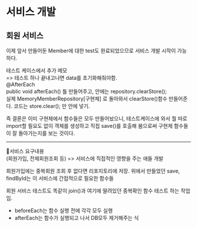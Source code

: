# 서비스 개발

## 회원 서비스
이제 앞서 만들어둔 Member에 대한 test도 완료되었으므로 서비스 개발 시작이 가능하다.<br>

테스트 케이스에서 추가 메모<br>
=> 테스트 하나 끝내고나면 data를 초기화해줘야함.<br>
@AfterEach<br>
public void afterEach() 틀 만들어주고, 안에는 repository.clearStore();<br>
실제 MemoryMemberRepository[구현체] 로 돌아와서 clearStore()함수
만들어준다. 코드는 store.clear(); 만 안에 넣기.

즉 결론은 이미 구현체에서 함수들은 모두 만들어놨으니, 테스트케이스에 와서
뭘 따로 import할 필요도 없이 객체를 생성하고 직접 save()를 호출해 봄으로써
구현체 함수들이 잘 돌아가는지를 보는 것이다.

---
🌟서비스 요구내용<br>
(회원가입, 전체회원조회 등) => 서비스에 직접적인 영향을 주는 애들 개발

회원가입에는 중복회원 조회 후 없다면 리포지토리에 저장.
위에서 만들었던 save, findById는 이 서비스에 간접적으로 필요한 함수들

회원 서비스 테스트도 똑같이 join()과 여기에 딸려있던 중복확인 함수 테스트
하는 작업임.


* beforeEach는 함수 실행 전에 각각 모두 실행
* afterEach는 함수가 실행되고 나서 DB모두 제거해주는 식